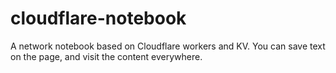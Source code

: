 # cloudflare-notebook

A network notebook based on Cloudflare workers and KV.
You can save text on the page, and visit the content everywhere.
